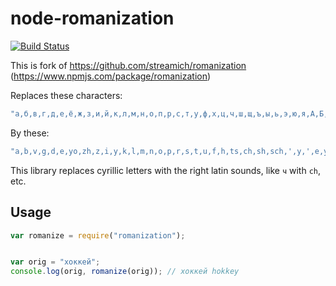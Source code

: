 # node-romanization

[![Build Status](https://travis-ci.org/alexcrack/romanization.svg?branch=v0.0.5)](https://travis-ci.org/alexcrack/romanization)

This is fork of https://github.com/streamich/romanization (https://www.npmjs.com/package/romanization)

Replaces these characters:

```js
"а,б,в,г,д,е,ё,ж,з,и,й,к,л,м,н,о,п,р,с,т,у,ф,х,ц,ч,ш,щ,ъ,ы,ь,э,ю,я,А,Б,В,Г,Д,Е,Ё,Ж,З,И,Й,К,Л,М,Н,О,П,Р,С,Т,У,Ф,Х,Ц,Ч,Ш,Щ,Ъ,Ы,Ь,Э,Ю,Я,Ĳ,Ö,Œ,Ü,ä,æ,ĳ,ö,œ,ü,ß,ſ,À,Á,Â,Ã,Ä,Å,Æ,Ā,Ą,Ă,Ç,Ć,Č,Ĉ,Ċ,Ď,Đ,È,É,Ê,Ë,Ē,Ę,Ě,Ĕ,Ė,Ĝ,Ğ,Ġ,Ģ,Ĥ,Ħ,Ì,Í,Î,Ï,Ī,Ĩ,Ĭ,Į,İ,Ĵ,Ķ,Ľ,Ĺ,Ļ,Ŀ,Ł,Ñ,Ń,Ň,Ņ,Ŋ,Ò,Ó,Ô,Õ,Ø,Ō,Ő,Ŏ,Ŕ,Ř,Ŗ,Ś,Ş,Ŝ,Ș,Š,Ť,Ţ,Ŧ,Ț,Ù,Ú,Û,Ū,Ů,Ű,Ŭ,Ũ,Ų,Ŵ,Ŷ,Ÿ,Ý,Ź,Ż,Ž,à,á,â,ã,ā,ą,ă,å,ç,ć,č,ĉ,ċ,ď,đ,è,é,ê,ë,ē,ę,ě,ĕ,ė,ƒ,ĝ,ğ,ġ,ģ,ĥ,ħ,ì,í,î,ï,ī,ĩ,ĭ,į,ı,ĵ,ķ,ĸ,ł,ľ,ĺ,ļ,ŀ,ñ,ń,ň,ņ,ŉ,ŋ,ò,ó,ô,õ,ø,ō,ő,ŏ,ŕ,ř,ŗ,ś,š,ť,ù,ú,û,ū,ů,ű,ŭ,ũ,ų,ŵ,ÿ,ý,ŷ,ż,ź,ž,Α,Ά,Ἀ,Ἁ,Ἂ,Ἃ,Ἄ,Ἅ,Ἆ,Ἇ,ᾈ,ᾉ,ᾊ,ᾋ,ᾌ,ᾍ,ᾎ,ᾏ,Ᾰ,Ᾱ,Ὰ,ᾼ,Β,Γ,Δ,Ε,Έ,Ἐ,Ἑ,Ἒ,Ἓ,Ἔ,Ἕ,Ὲ,Ζ,Η,Ή,Ἠ,Ἡ,Ἢ,Ἣ,Ἤ,Ἥ,Ἦ,Ἧ,ᾘ,ᾙ,ᾚ,ᾛ,ᾜ,ᾝ,ᾞ,ᾟ,Ὴ,ῌ,Θ,Ι,Ί,Ϊ,Ἰ,Ἱ,Ἲ,Ἳ,Ἴ,Ἵ,Ἶ,Ἷ,Ῐ,Ῑ,Ὶ,Κ,Λ,Μ,Ν,Ξ,Ο,Ό,Ὀ,Ὁ,Ὂ,Ὃ,Ὄ,Ὅ,Ὸ,Π,Ρ,Ῥ,Σ,Τ,Υ,Ύ,Ϋ,Ὑ,Ὓ,Ὕ,Ὗ,Ῠ,Ῡ,Ὺ,Φ,Χ,Ψ,Ω,Ώ,Ὠ,Ὡ,Ὢ,Ὣ,Ὤ,Ὥ,Ὦ,Ὧ,ᾨ,ᾩ,ᾪ,ᾫ,ᾬ,ᾭ,ᾮ,ᾯ,Ὼ,ῼ,α,ά,ἀ,ἁ,ἂ,ἃ,ἄ,ἅ,ἆ,ἇ,ᾀ,ᾁ,ᾂ,ᾃ,ᾄ,ᾅ,ᾆ,ᾇ,ὰ,ᾰ,ᾱ,ᾲ,ᾳ,ᾴ,ᾶ,ᾷ,β,γ,δ,ε,έ,ἐ,ἑ,ἒ,ἓ,ἔ,ἕ,ὲ,ζ,η,ή,ἠ,ἡ,ἢ,ἣ,ἤ,ἥ,ἦ,ἧ,ᾐ,ᾑ,ᾒ,ᾓ,ᾔ,ᾕ,ᾖ,ᾗ,ὴ,ῂ,ῃ,ῄ,ῆ,ῇ,θ,ι,ί,ϊ,ΐ,ἰ,ἱ,ἲ,ἳ,ἴ,ἵ,ἶ,ἷ,ὶ,ῐ,ῑ,ῒ,ῖ,ῗ,κ,λ,μ,ν,ξ,ο,ό,ὀ,ὁ,ὂ,ὃ,ὄ,ὅ,ὸ,π,ρ,ῤ,ῥ,σ,ς,τ,υ,ύ,ϋ,ΰ,ὐ,ὑ,ὒ,ὓ,ὔ,ὕ,ὖ,ὗ,ὺ,ῠ,ῡ,ῢ,ῦ,ῧ,φ,χ,ψ,ω,ώ,ὠ,ὡ,ὢ,ὣ,ὤ,ὥ,ὦ,ὧ,ᾠ,ᾡ,ᾢ,ᾣ,ᾤ,ᾥ,ᾦ,ᾧ,ὼ,ῲ,ῳ,ῴ,ῶ,ῷ,ð,Ð,þ,Þ,ა,ბ,გ,დ,ე,ვ,ზ,თ,ი,კ,ლ,მ,ნ,ო,პ,ჟ,რ,ს,ტ,უ,ფ,ქ,ღ,ყ,შ,ჩ,ც,ძ,წ,ჭ,ხ,ჯ,ჰ"
```

By these:

```js
"a,b,v,g,d,e,yo,zh,z,i,y,k,l,m,n,o,p,r,s,t,u,f,h,ts,ch,sh,sch,',y,',e,yu,ya,A,B,V,G,D,E,Yo,Zh,Z,I,Y,K,L,M,N,O,P,R,S,T,U,F,H,Ts,Ch,Sh,Sch,',Y,',E,Yu,Ya,IJ,O,O,U,ae,ae,ij,o,oe,u,ss,ss,A,A,A,A,A,A,AE,A,A,A,C,C,C,C,C,D,D,E,E,E,E,E,E,E,E,E,G,G,G,G,H,H,I,I,I,I,I,I,I,I,I,J,K,K,K,K,K,L,N,N,N,N,N,O,O,O,O,O,O,O,O,R,R,R,S,S,S,S,S,T,T,T,T,U,U,U,U,U,U,U,U,U,W,Y,Y,Y,Z,Z,Z,a,a,a,a,a,a,a,a,c,c,c,c,c,d,d,e,e,e,e,e,e,e,e,e,f,g,g,g,g,h,h,i,i,i,i,i,i,i,i,i,j,k,k,l,l,l,l,l,n,n,n,n,n,n,o,o,o,o,o,o,o,o,r,r,r,s,s,t,u,u,u,u,u,u,u,u,u,w,y,y,y,z,z,z,A,A,A,A,A,A,A,A,A,A,A,A,A,A,A,A,A,A,A,A,A,A,B,G,D,E,E,E,E,E,E,E,E,E,Z,I,I,I,I,I,I,I,I,I,I,I,I,I,I,I,I,I,I,I,I,T,I,I,I,I,I,I,I,I,I,I,I,I,I,I,K,L,M,N,K,O,O,O,O,O,O,O,O,O,P,R,R,S,T,Y,Y,Y,Y,Y,Y,Y,Y,Y,Y,F,X,P,O,O,O,O,O,O,O,O,O,O,O,O,O,O,O,O,O,O,O,O,a,a,a,a,a,a,a,a,a,a,a,a,a,a,a,a,a,a,a,a,a,a,a,a,a,a,b,g,d,e,e,e,e,e,e,e,e,e,z,i,i,i,i,i,i,i,i,i,i,i,i,i,i,i,i,i,i,i,i,i,i,i,i,t,i,i,i,i,i,i,i,i,i,i,i,i,i,i,i,i,i,i,k,l,m,n,k,o,o,o,o,o,o,o,o,o,p,r,r,r,s,s,t,y,y,y,y,y,y,y,y,y,y,y,y,y,y,y,y,y,y,f,x,p,o,o,o,o,o,o,o,o,o,o,o,o,o,o,o,o,o,o,o,o,o,o,o,o,d,D,t,T,a,b,g,d,e,v,z,t,i,k,l,m,n,o,p,z,r,s,t,u,p,k,g,q,s,c,t,d,t,c,k,j,h"
```

This library replaces cyrillic letters with the right latin sounds, like `ч` with `ch`, etc.


## Usage

```js
var romanize = require("romanization");


var orig = "хоккей";
console.log(orig, romanize(orig)); // хоккей hokkey 
```
